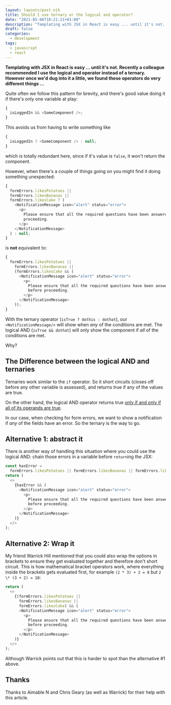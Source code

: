 ```yaml
---
layout: layouts/post.njk
title: Should I use ternary or the logical and operator?
date: "2021-05-06T10:21:21+01:00"
description: "Templating with JSX in React is easy ... until it's not. Recently a colleague recommended I use the logical and operator instead of a ternary. However once we'd dug into it a little, we found these operators do very different things ..."
draft: false
categories:
  - development
tags:
  - javascript
  - react
---
```


**Templating with JSX in React is easy ... until it's not. Recently a colleague recommended I use the logical and operator instead of a ternary. However once we'd dug into it a little, we found these operators do very different things ...**

Quite often we follow this pattern for brevity, and there's good value doing it if there's only one variable at play:

```javascript
{
  isLoggedIn && <SomeComponent />;
}
```

This avoids us from having to write something like

```javascript
{
  isLoggedIn ? <SomeComponent /> : null;
}
```

which is totally redundant here, since if it's value is `false`, it won't return the component.

However, when there's a couple of things going on you might find it doing something unexpected:

```javascript
{
  formErrors.likesPotatoes ||
  formErrors.likesBananas ||
  formErrors.likesCake ? (
    <NotificationMessage icon="alert" status="error">
      <p>
        Please ensure that all the required questions have been answered before
        proceeding.
      </p>
    </NotificationMessage>
  ) : null;
}
```

is **not** equivalent to:

```javascript
{
  formErrors.likesPotatoes ||
    formErrors.likesBananas ||
    (formErrors.likesCake && (
      <NotificationMessage icon="alert" status="error">
        <p>
          Please ensure that all the required questions have been answered
          before proceeding.
        </p>
      </NotificationMessage>
    ));
}
```

With the ternary operator (`isTrue ? dothis : dothat`), our `<NotificationMessage/>` will show when _any_ of the conditions are met. The logical AND (`isTrue && dothat`) will only show the component if _all_ of the conditions are met.

Why?

## The Difference between the logical AND and ternaries

Ternaries work similar to the `if` operator. So it short circuits (closes off before any other variable is assessed), and returns true if any of the values are true.

On the other hand, the logical AND operator returns true [only if and only if all of its operands are true](https://developer.mozilla.org/en-US/docs/Web/JavaScript/Reference/Operators/Logical_AND "MDN docs for logical and operator").

In our case, when checking for form errors, we want to show a notification if _any_ of the fields have an error. So the ternary is the way to go.

## Alternative 1: abstract it

There is another way of handling this situation where you could use the logical AND: chain those errors in a variable before `return`ing the JSX:

```javascript
const hasError =
  formErrors.likesPotatoes || formErrors.likesBananas || formErrors.likesCake;
return (
  <>
    {hasError && (
      <NotificationMessage icon="alert" status="error">
        <p>
          Please ensure that all the required questions have been answered
          before proceeding.
        </p>
      </NotificationMessage>
    )}
  </>
);
```

## Alternative 2: Wrap it

My friend Warrick Hill mentioned that you could also wrap the options in brackets to ensure they get evaluated together and therefore don't short circuit. This is how mathematical bracket operators work, where everything inside the brackets gets evaluated first, for example `(2 * 3) + 2 = 8` but `2 \* (3 + 2) = 10`:

```javascript
return (
  <>
    {(formErrors.likesPotatoes ||
      formErrors.likesBananas ||
      formErrors.likesCake) && (
      <NotificationMessage icon="alert" status="error">
        <p>
          Please ensure that all the required questions have been answered
          before proceeding.
        </p>
      </NotificationMessage>
    )}
  </>
);
```

Although Warrick points out that this is harder to spot than the alternative #1 above.

## Thanks

Thanks to Aimable N and Chris Geary (as well as Warrick) for their help with this article.
